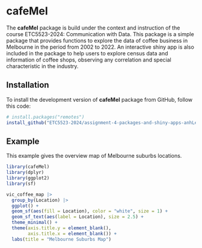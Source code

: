 
<!-- README.md is generated from README.Rmd. Please edit that file -->

# cafeMel

<!-- badges: start -->
<!-- badges: end -->

The **cafeMel** package is build under the context and instruction of
the course ETC5523-2024: Communication with Data. This package is a
simple package that provides functions to explore the data of coffee
business in Melbourne in the period from 2002 to 2022. An interactive
shiny app is also included in the package to help users to explore
census data and information of coffee shops, observing any correlation
and special characteristic in the industry.

## Installation

To install the development version of **cafeMel** package from GitHub,
follow this code:

``` r
# install.packages("remotes")
install_github("ETC5523-2024/assignment-4-packages-and-shiny-apps-anhLe68")
```

## Example

This example gives the overview map of Melbourne suburbs locations.

``` r
library(cafeMel)
library(dplyr)
library(ggplot2)
library(sf)

vic_coffee_map |> 
  group_by(Location) |>
  ggplot() +
  geom_sf(aes(fill = Location), color = "white", size = 1) +
  geom_sf_text(aes(label = Location), size = 2.5) +
  theme_minimal() +
  theme(axis.title.y = element_blank(), 
        axis.title.x = element_blank()) +
  labs(title = "Melbourne Suburbs Map")
```
